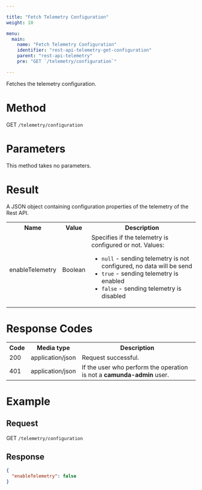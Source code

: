 ```yaml
---

title: "Fetch Telemetry Configuration"
weight: 10

menu:
  main:
    name: "Fetch Telemetry Configuration"
    identifier: "rest-api-telemetry-get-configuration"
    parent: "rest-api-telemetry"
    pre: "GET `/telemetry/configuration`"

---
```



Fetches the telemetry configuration.

# Method

GET `/telemetry/configuration`

# Parameters

This method takes no parameters.

# Result

A JSON object containing configuration properties of the telemetry of the Rest API.

<table class="table table-striped">
  <tr>
    <th>Name</th>
    <th>Value</th>
    <th>Description</th>
  </tr>
  <tr>
    <td>enableTelemetry</td>
    <td>Boolean</td>
    <td>Specifies if the telemetry is configured or not. Values:
        <ul>
          <li><code>null</code> - sending telemetry is not configured, no data will be send</li>
          <li><code>true</code> - sending telemetry is enabled</li>
          <li><code>false</code> - sending telemetry is disabled</li>
        </ul>
    </td>
  </tr>
</table>


# Response Codes

<table class="table table-striped">
  <tr>
    <th>Code</th>
    <th>Media type</th>
    <th>Description</th>
  </tr>
  <tr>
    <td>200</td>
    <td>application/json</td>
    <td>Request successful.</td>
  </tr>
  <tr>
    <td>401</td>
    <td>application/json</td>
    <td>If the user who perform the operation is not a <b>camunda-admin</b> user.</td>
  </tr>
</table>

# Example


## Request

GET `/telemetry/configuration`


## Response


```json
{
  "enableTelemetry": false
}
```
